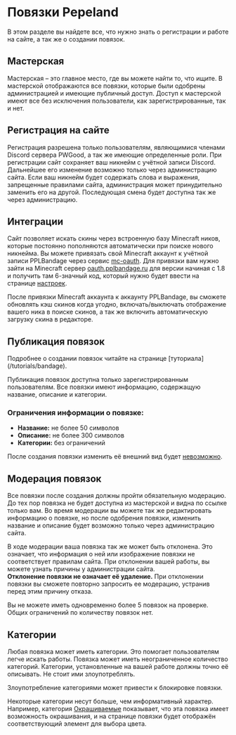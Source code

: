 # Повязки Pepeland
В этом разделе вы найдете все, что нужно знать о регистрации и работе на сайте, а так же о создании повязок.

## Мастерская
Мастерская – это главное место, где вы можете найти то, что ищите. В мастерской отображаются все повязки, которые были одобрены администрацией и имеющие публичный доступ. Доступ к мастерской имеют все без исключения пользователи, как зарегистрированные, так и нет.

## Регистрация на сайте
Регистрация разрешена только пользователям, являющимися членами Discord сервера PWGood, а так же имеющие определенные роли. При регистрации сайт сохраняет ваш никнейм с учётной записи Discord. Дальнейшее его изменение возможно только через администрацию сайта.
<Note>
Если ваш никнейм будет содержать слова и выражения, запрещенные правилами сайта, администрация может принудительно заменить его на другой. Последующая смена будет доступна так же через администрацию.
</Note>

## Интеграции
Сайт позволяет искать скины через встроенную базу Minecraft ников, которые постоянно пополняются автоматически при поиске нового никнейма. Вы можете привязать свой Minecraft аккаунт к учётной записи PPLBandage через сервис [<Accent>mc-oauth</Accent>](https://mc-oauth.andcool.ru). Для привязки вам нужно зайти на Minecraft сервер <u>oauth.pplbandage.ru</u> для версии начиная с 1.8 и получить там 6-значный код, который нужно будет ввести на странице [<Accent>настроек</Accent>](https://pplbandage.ru/me/settings).  

После привязки Minecraft аккаунта к аккаунту PPLBandage, вы сможете обновлять кэш скинов когда угодно, включать/выключать отображение вашего ника в поиске скинов, а так же включить автоматическую загрузку скина в редакторе.

## Публикация повязок
<Tip>
Подробнее о создании повязок читайте на странице [<Accent>туториала</Accent>](/tutorials/bandage).
</Tip>

Публикация повязок доступна только зарегистрированным пользователям.
Все повязки имеют информацию, содержащую название, описание и категории.

### Ограничения информации о повязке:
- **Название:** не более 50 символов
- **Описание:** не более 300 символов
- **Категории:** без ограничений

<Note>
После создания повязки изменить её внешний вид будет <u>невозможно</u>.
</Note>

## Модерация повязок
Все повязки после создания должны пройти обязательную модерацию. До тех пор повязка не будет доступна из мастерской и видна по ссылке только вам. Во время модерации вы можете так же редактировать информацию о повязке, но после одобрения повязки, изменить название и описание будет возможно только через администрацию сайта.  

В ходе модерации ваша повязка так же может быть отклонена. Это означает, что информация о ней или изображение повязки не соответствует правилам сайта. При отклонении вашей работы, вы можете узнать причины у администрации сайта.  
**Отклонение повязки не означает её удаление.** При отклонении повязки вы сможете повторно запросить ее модерацию, устранив перед этим причину отказа.

<Note>
Вы не можете иметь одновременно более 5 повязок на проверке. Общих ограничений по количеству повязок нет.
</Note>

## Категории
Любая повязка может иметь категории. Это помогает пользователям легче искать работы. Повязка может иметь неограниченное количество категорий. Категории, установленные на вашей работе должны точно её описывать. Не стоит ими злоупотреблять.

<Warn>
Злоупотребление категориями может привести к блокировке повязки.
</Warn>

Некоторые категории несут больше, чем информативный характер. Например, категория [<Accent>Окрашиваемые</Accent>](/workshop/create#colorable) показывает, что эта повязка имеет возможность окрашивания, и на странице повязки будет отображён соответствующий элемент для выбора цвета.